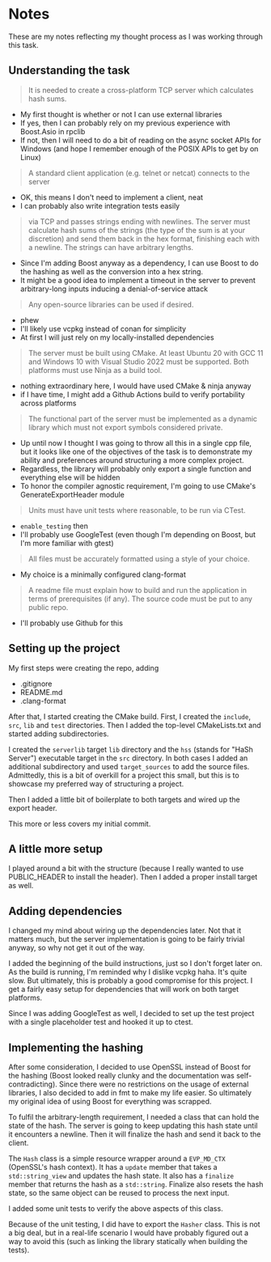 
# Notes

These are my notes reflecting my thought process as I was working through this task.

## Understanding the task

> It is needed to create a cross-platform TCP server which calculates hash sums.

- My first thought is whether or not I can use external libraries
- If yes, then I can probably rely on my previous experience with Boost.Asio in rpclib
- If not, then I will need to do a bit of reading on the async socket APIs for Windows (and
hope I remember enough of the POSIX APIs to get by on Linux)

> A standard client application (e.g. telnet or netcat) connects to the server

- OK, this means I don't need to implement a client, neat
- I can probably also write integration tests easily

> via TCP and passes strings ending with newlines. The server must calculate hash sums of the
> strings (the type of the sum is at your discretion) and send them back in the hex format,
> finishing each with a newline. The strings can have arbitrary lengths.

- Since I'm adding Boost anyway as a dependency, I can use Boost to do the hashing as well as the
conversion into a hex string.
- It might be a good idea to implement a timeout in the server to prevent arbitrary-long inputs
inducing a denial-of-service attack

> Any open-source libraries can be used if desired.

- phew
- I'll likely use vcpkg instead of conan for simplicity
- At first I will just rely on my locally-installed dependencies

> The server must be built using CMake. At least Ubuntu 20 with GCC 11 and Windows 10 with Visual
> Studio 2022 must be supported. Both platforms must use Ninja as a build tool.

- nothing extraordinary here, I would have used CMake & ninja anyway
- if I have time, I might add a Github Actions build to verify portability across platforms

> The functional part of the server must be implemented as a dynamic library which must not export
> symbols considered private.

- Up until now I thought I was going to throw all this in a single cpp file, but it looks like one
of the objectives of the task is to demonstrate my ability and preferences around structuring a
more complex project.
- Regardless, the library will probably only export a single function and everything else will be
hidden
- To honor the compiler agnostic requirement, I'm going to use CMake's GenerateExportHeader module

> Units must have unit tests where reasonable, to be run via CTest.

- `enable_testing` then
- I'll probably use GoogleTest (even though I'm depending on Boost, but I'm more familiar with
gtest)

> All files must be accurately formatted using a style of your choice.

- My choice is a minimally configured clang-format

> A readme file must explain how to build and run the application in terms of prerequisites (if
> any). The source code must be put to any public repo.

- I'll probably use Github for this


## Setting up the project

My first steps were creating the repo, adding
  - .gitignore
  - README.md
  - .clang-format

After that, I started creating the CMake build. First, I created the `include`, `src`, `lib` and
`test` directories. Then I added the top-level CMakeLists.txt and started adding subdirectories.

I created the `serverlib` target `lib` directory and the `hss` (stands for "HaSh Server")
executable target in the `src` directory. In both cases I added an additional subdirectory and
used `target_sources` to add the source files. Admittedly, this is a bit of overkill for a project
this small, but this is to showcase my preferred way of structuring a project.

Then I added a little bit of boilerplate to both targets and wired up the export header.

This more or less covers my initial commit.


## A little more setup

I played around a bit with the structure (because I really wanted to use PUBLIC_HEADER to install
the header). Then I added a proper install target as well.

## Adding dependencies

I changed my mind about wiring up the dependencies later. Not that it matters much, but the
server implementation is going to be fairly trivial anyway, so why not get it out of the way.

I added the beginning of the build instructions, just so I don't forget later on. As the build is
running, I'm reminded why I dislike vcpkg haha. It's quite slow. But ultimately, this is probably
a good compromise for this project. I get a fairly easy setup for dependencies that will work
on both target platforms.

Since I was adding GoogleTest as well, I decided to set up the test project with a single
placeholder test and hooked it up to ctest.

## Implementing the hashing

After some consideration, I decided to use OpenSSL instead of Boost for the hashing (Boost looked
really clunky and the documentation was self-contradicting). Since there were no restrictions on
the usage of external libraries, I also decided to add in fmt to make my life easier. So ultimately
my original idea of using Boost for everything was scrapped.

To fulfil the arbitrary-length requirement, I needed a class that can hold the state of the hash.
The server is going to keep updating this hash state until it encounters a newline. Then it will
finalize the hash and send it back to the client.

The `Hash` class is a simple resource wrapper around a `EVP_MD_CTX` (OpenSSL's hash context). It
has a `update` member that takes a `std::string_view` and updates the hash state. It also has a
`finalize` member that returns the hash as a `std::string`. Finalize also resets the hash state,
so the same object can be reused to process the next input.

I added some unit tests to verify the above aspects of this class.

Because of the unit testing, I did have to export the `Hasher` class. This is not a big deal,
but in a real-life scenario I would have probably figured out a way to avoid this (such as linking
the library statically when building the tests).
